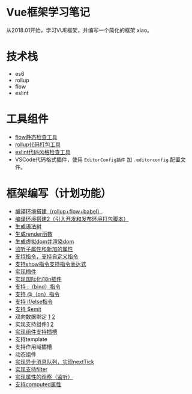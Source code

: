 # Vue框架学习笔记

从2018.01开始，学习VUE框架，并编写一个简化的框架 xiao。

# 技术栈

* es6
* rollup
* flow
* eslint

# 工具组件
* [flow静态检查工具](https://github.com/xwjie/VueStudyNote/tree/master/component-flow)
* [rollup代码打包工具](https://github.com/xwjie/VueStudyNote/tree/master/component-rollup)
* [eslint代码风格检查工具](https://github.com/xwjie/VueStudyNote/issues/4)
* VSCode代码格式插件，使用 `EditorConfig插件` 加  `.editorconfig` 配置文件。

# 框架编写（计划功能）

* [编译环境搭建（rollup+flow+babel）](https://github.com/xwjie/VueStudyNote/issues/1)
* [编译环境搭建2（引入开发和发布环境打包脚本）](https://github.com/xwjie/VueStudyNote/issues/2)
* [生成语法树](https://github.com/xwjie/VueStudyNote/issues/3)
* [生成render函数](https://github.com/xwjie/VueStudyNote/issues/5)
* [生成虚拟dom并渲染dom](https://github.com/xwjie/VueStudyNote/issues/6)
* [监听子属性和新加的属性](https://github.com/xwjie/VueStudyNote/issues/7)
* [支持指令，支持自定义指令](https://github.com/xwjie/VueStudyNote/issues/9)
* [支持show指令支持指令表达式](https://github.com/xwjie/VueStudyNote/issues/10)
* [实现插件](https://github.com/xwjie/VueStudyNote/issues/11)
* [实现国际化i18n插件](https://github.com/xwjie/VueStudyNote/issues/12)
* [支持 :（bind）指令](https://github.com/xwjie/VueStudyNote/issues/15)
* [支持 @（on）指令](https://github.com/xwjie/VueStudyNote/issues/16)
* [支持 if/else指令](https://github.com/xwjie/VueStudyNote/issues/17)
* [支持 $emit ](https://github.com/xwjie/VueStudyNote/issues/20)
* 双向数据绑定 [1](https://github.com/xwjie/VueStudyNote/issues/21) [2](https://github.com/xwjie/VueStudyNote/issues/22)
* 实现支持组件[1](https://github.com/xwjie/VueStudyNote/issues/13) [2](https://github.com/xwjie/VueStudyNote/issues/14)
* [实现组件支持插槽](https://github.com/xwjie/VueStudyNote/issues/26)
* 支持template
* 支持作用域插槽
* 动态组件
* [实现异步消息队列，实现nextTick](https://github.com/xwjie/VueStudyNote/issues/24)
* [实现支持filter](https://github.com/xwjie/VueStudyNote/issues/25)
* [实现属性的观察（监听）](https://github.com/xwjie/VueStudyNote/issues/18)
* [支持computed属性](https://github.com/xwjie/VueStudyNote/issues/8)

